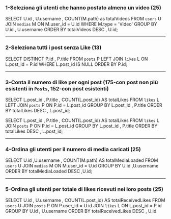 ### 1-Seleziona gli utenti che hanno postato almeno un video (25)

SELECT U.id
, U.username
, COUNT(M.path) as totalVideos
FROM `users` U
JOIN `medias` M ON M.user_id = U.id
WHERE M.type = 'Video'
GROUP BY U.id
, U.username
ORDER BY totalVideos DESC
, U.id;

<hr>

### 2-Seleziona tutti i post senza Like (13)

SELECT DISTINCT P.id
, P.title
FROM `posts` P
LEFT JOIN `likes` L ON L.post_id = P.id
WHERE L.post_id IS NULL
ORDER BY P.id;

<hr>

### 3-Conta il numero di like per ogni post (175-con post non più esistenti in `Posts`, 152-con post esistenti)

SELECT L.post_id
, P.title
, COUNT(L.post_id) AS totalLikes
FROM `likes` L
LEFT JOIN `posts` P ON P.id = L.post_id
GROUP BY L.post_id
, P.title
ORDER BY totalLikes DESC
, L.post_id;

SELECT L.post_id
, P.title
, COUNT(L.post_id) AS totalLikes
FROM `likes` L
JOIN `posts` P ON P.id = L.post_id
GROUP BY L.post_id
, P.title
ORDER BY totalLikes DESC
, L.post_id;

<hr>

### 4-Ordina gli utenti per il numero di media caricati (25)

SELECT U.id
,U.username
, COUNT(M.path) AS totalMediaLoaded
FROM `users` U
JOIN `medias` M ON M.user_id = U.id
GROUP BY U.id
,U.username
ORDER BY totalMediaLoaded DESC
,U.id;

<hr>

### 5-Ordina gli utenti per totale di likes ricevuti nei loro posts (25)

SELECT U.id
, U.username
, COUNT(L.post_id) AS totalReceivedLikes
FROM `users` U
JOIN `posts` P ON P.user_id = U.id
JOIN `likes` L ON L.post_id = P.id
GROUP BY U.id
, U.username
ORDER BY totalReceivedLikes DESC
, U.id
